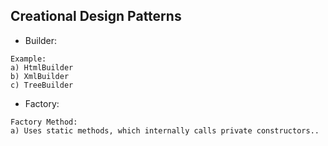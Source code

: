 
## Creational Design Patterns
- Builder:

```
Example:
a) HtmlBuilder
b) XmlBuilder
c) TreeBuilder

```
- Factory:

```
Factory Method:
a) Uses static methods, which internally calls private constructors..

```




